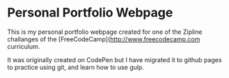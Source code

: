 # Personal Portfolio Webpage

This is my personal portfolio webpage created for one of the Zipline challanges of the [FreeCodeCamp](http://www.freecodecamp.com curriculum.

It was originally created on CodePen but I have migrated it to github pages to practice using git, and learn how to use gulp.